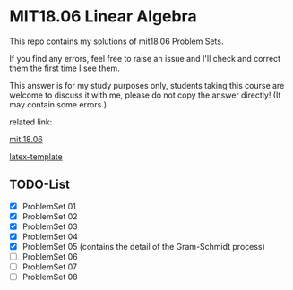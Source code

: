 # MIT18.06 Linear Algebra

This repo contains my solutions of mit18.06 Problem Sets.

If you find any errors, feel free to raise an issue and I'll check and correct them the first time I see them.

This answer is for my study purposes only, students taking this course are welcome to discuss it with me, please do not copy the answer directly! (It may contain some errors.)

related link:

[mit 18.06](https://github.com/mitmath/1806)

[latex-template](https://github.com/jdavis/latex-homework-template)

## TODO-List

- [x] ProblemSet 01
- [x] ProblemSet 02
- [x] ProblemSet 03
- [x] ProblemSet 04
- [x] ProblemSet 05 (contains the detail of the Gram-Schmidt process)
- [ ] ProblemSet 06
- [ ] ProblemSet 07
- [ ] ProblemSet 08
